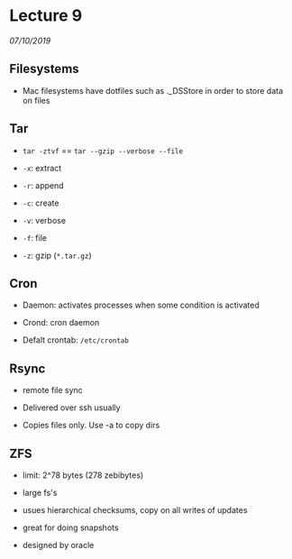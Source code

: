 # Lecture 9
*07/10/2019*

## Filesystems

- Mac filesystems have dotfiles such as .\_DSStore in order to store data on files

## Tar
- `tar -ztvf` == `tar --gzip --verbose --file`

- `-x`: extract
- `-r`: append
- `-c`: create
- `-v`: verbose
- `-f`: file
- `-z`: gzip (`*.tar.gz`)

## Cron
- Daemon: activates processes when some condition is activated

- Crond: cron daemon

- Defalt crontab: `/etc/crontab`

## Rsync
- remote file sync

- Delivered over ssh usually

- Copies files only. Use -a to copy dirs

## ZFS
- limit: 2^78 bytes (278 zebibytes)

- large fs's
- usues hierarchical checksums, copy on all writes of updates

- great for doing snapshots

- designed by oracle
